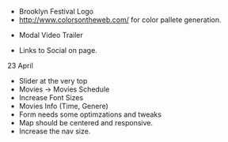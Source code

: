 - Brooklyn Festival Logo
- http://www.colorsontheweb.com/ for color pallete generation.
<!-- - 3 Movies/day for 4 days -->
<!-- - Image Grid (using Bootstrap Tabs) -->
- Modal Video Trailer
<!-- - 2 paragraphs text for About Fest -->
<!-- - 4 News Articles -->
<!-- - Contact Form (2 Dropdown)
  - Basic fields
  - DD: Movie Options
  - DD: Amount of Tickets (1-5) -->
- Links to Social on page.
<!-- - Google Map for the location (embedded) -->
<!-- - A weather widget. :tick:👍 -->

23 April

- Slider at the very top
- Movies -> Movies Schedule
- Increase Font Sizes
- Movies Info (Time, Genere)
- Form needs some optimzations and tweaks
- Map should be centered and responsive.
- Increase the nav size.
